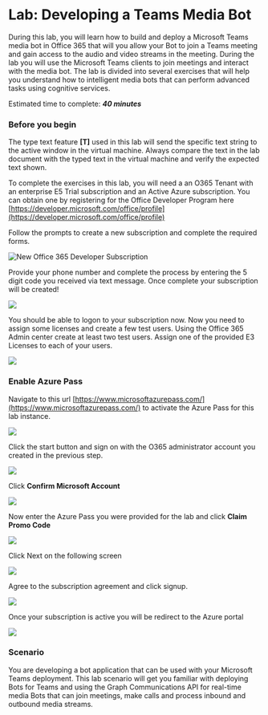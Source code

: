 # Lab: Developing a Teams Media Bot

During this lab, you will learn how to build and deploy a Microsoft Teams media bot in Office 365 that will you allow your Bot to join a Teams meeting and gain access to the audio and video streams in the meeting. During the lab you will use the Microsoft Teams clients to join meetings and interact with the media bot.  The lab is divided into several exercises that will help you understand how to intelligent media bots that can perform advanced tasks using cognitive services. 

Estimated time to complete: _**40 minutes**_

### Before you begin

The type text feature **\[T\]** used in this lab will send the specific text string to the active window in the virtual machine. Always compare the text in the lab document with the typed text in the virtual machine and verify the expected text shown.

To complete the exercises in this lab, you will need a an O365 Tenant with an enterprise E5 Trial subscription and an Active Azure subscription. You can obtain one by registering for the Office Developer Program here [https://developer.microsoft.com/office/profile](https://developer.microsoft.com/office/profile)

Follow the prompts to create a new subscription and complete the required forms. 

![New Office 365 Developer Subscription](.gitbook/assets/image%20%2878%29.png)

Provide your phone number and complete the process by entering the 5 digit code you received via text message. Once complete your subscription will be created!

![](.gitbook/assets/image%20%289%29.png)

You should be able to logon to your subscription now. Now you need to assign some licenses and create a few test users. Using the Office 365 Admin center create at least two test users. Assign one of the provided E3 Licenses to each of your users. 

![](.gitbook/assets/image%20%2896%29.png)

### Enable Azure Pass

Navigate to this url [https://www.microsoftazurepass.com/](https://www.microsoftazurepass.com/) to activate the Azure Pass for this lab instance.

![](.gitbook/assets/image%20%2895%29.png)

Click the start button and sign on with the O365 administrator account you created in the previous step.

![](.gitbook/assets/image%20%2882%29.png)

Click **Confirm Microsoft Account**

![](.gitbook/assets/image%20%288%29.png)

Now enter the Azure Pass you were provided for the lab and click **Claim Promo Code**

![](.gitbook/assets/image%20%2828%29.png)

Click Next on the following screen

![](.gitbook/assets/image%20%2852%29.png)

Agree to the subscription agreement and click signup.

![](.gitbook/assets/image%20%2833%29.png)

Once your subscription is active you will be redirect to the Azure portal 

![](.gitbook/assets/image%20%2887%29.png)

### Scenario

You are developing a bot application that can be used with your Microsoft Teams deployment. This lab scenario will get you familiar with deploying Bots for Teams and using the Graph Communications API for real-time media Bots that can join meetings, make calls and process inbound and outbound media streams.

